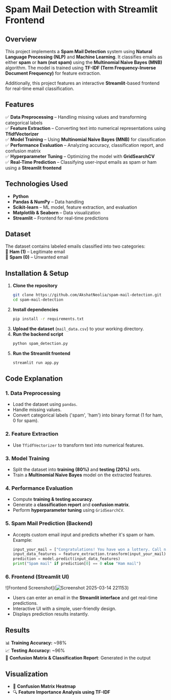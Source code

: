 # **Spam Mail Detection with Streamlit Frontend**

## **Overview**
This project implements a **Spam Mail Detection** system using **Natural Language Processing (NLP)** and **Machine Learning**. It classifies emails as either **spam** or **ham (not spam)** using the **Multinomial Naive Bayes (MNB)** algorithm. The model is trained using **TF-IDF (Term Frequency-Inverse Document Frequency)** for feature extraction.

Additionally, this project features an interactive **Streamlit**-based frontend for real-time email classification.

## **Features**
✅ **Data Preprocessing** – Handling missing values and transforming categorical labels  
✅ **Feature Extraction** – Converting text into numerical representations using **TfidfVectorizer**  
✅ **Model Training** – Using **Multinomial Naive Bayes (MNB)** for classification  
✅ **Performance Evaluation** – Analyzing accuracy, classification report, and confusion matrix  
✅ **Hyperparameter Tuning** – Optimizing the model with **GridSearchCV**  
✅ **Real-Time Prediction** – Classifying user-input emails as spam or ham using a **Streamlit frontend**  

## **Technologies Used**
- **Python**
- **Pandas & NumPy** – Data handling  
- **Scikit-learn** – ML model, feature extraction, and evaluation  
- **Matplotlib & Seaborn** – Data visualization  
- **Streamlit** – Frontend for real-time predictions  

## **Dataset**
The dataset contains labeled emails classified into two categories:  
📩 **Ham (1)** – Legitimate email  
🚫 **Spam (0)** – Unwanted email  

## **Installation & Setup**
1. **Clone the repository**  
   ```bash
   git clone https://github.com/AkshatNeolia/spam-mail-detection.git
   cd spam-mail-detection
   ```
2. **Install dependencies**  
   ```bash
   pip install -r requirements.txt
   ```
3. **Upload the dataset** (`mail_data.csv`) to your working directory.  
4. **Run the backend script**  
   ```bash
   python spam_detection.py
   ```
5. **Run the Streamlit frontend**  
   ```bash
   streamlit run app.py
   ```

## **Code Explanation**
### **1. Data Preprocessing**
- Load the dataset using `pandas`.
- Handle missing values.
- Convert categorical labels ('spam', 'ham') into binary format (1 for ham, 0 for spam).

### **2. Feature Extraction**
- Use `TfidfVectorizer` to transform text into numerical features.

### **3. Model Training**
- Split the dataset into **training (80%)** and **testing (20%)** sets.
- Train a **Multinomial Naive Bayes** model on the extracted features.

### **4. Performance Evaluation**
- Compute **training & testing accuracy**.
- Generate a **classification report** and **confusion matrix**.
- Perform **hyperparameter tuning** using `GridSearchCV`.

### **5. Spam Mail Prediction** (Backend)
- Accepts custom email input and predicts whether it's spam or ham.  
Example:
   ```python
   input_your_mail = ["Congratulations! You have won a lottery. Call now to claim!"]
   input_data_features = feature_extraction.transform(input_your_mail)
   prediction = model.predict(input_data_features)
   print("Spam mail" if prediction[0] == 0 else "Ham mail")
   ```

### **6. Frontend (Streamlit UI)**
![Frontend Screenshot](![Screenshot 2025-03-14 221153](https://github.com/user-attachments/assets/845936a3-7d43-4d02-891e-85de0a153faa))  
- Users can enter an email in the **Streamlit interface** and get real-time predictions.
- Interactive UI with a simple, user-friendly design.
- Displays prediction results instantly.

## **Results**
📊 **Training Accuracy:** ~98%  
📈 **Testing Accuracy:** ~96%  
📌 **Confusion Matrix & Classification Report**: Generated in the output  

## **Visualization**
- 📌 **Confusion Matrix Heatmap**
- 🔍 **Feature Importance Analysis using TF-IDF**
